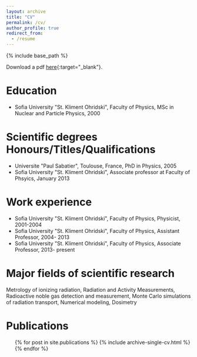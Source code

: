 ```yaml
---
layout: archive
title: "CV"
permalink: /cv/
author_profile: true
redirect_from:
  - /resume
---
```


{% include base_path %}


<!-- <iframe src="../files/CV_Krasimir_Mitev_2022_en.pdf" width="100%" height="500" frameborder="no" border="0" marginwidth="0" marginheight="0"></iframe> -->

Download a pdf [here](../files/CV_Vladislav_Todorov.pdf){:target="\_blank"}.


Education
======
* Sofia University "St. Kliment Ohridski", Faculty of Physics, MSc in Nuclear and Particle Physics, 2000

Scientific degrees Honours/Titles/Qualifications
======
* Universite "Paul Sabatier", Toulouse, France, PhD in Physics, 2005
* Sofia University "St. Kliment Ohridski", Associate professor at Faculty of Phsyics, January 2013

Work experience
======
* Sofia University "St. Kliment Ohridski", Faculty of Physics, Physicist, 2001-2004
* Sofia University "St. Kliment Ohridski", Faculty of Physics, Assistant Professor, 2004- 2013
* Sofia University "St. Kliment Ohridski", Faculty of Physics, Associate Professor, 2013- present

Major fields of scientific research
======
Metrology of ionizing radiation, Radiation and Activity Measurements, Radioactive noble gas detection and measurement, Monte Carlo simulations of radiation transport, Numerical modeling, Dosimetry


Publications
======
  <ul>{% for post in site.publications %}
    {% include archive-single-cv.html %}
  {% endfor %}</ul>
